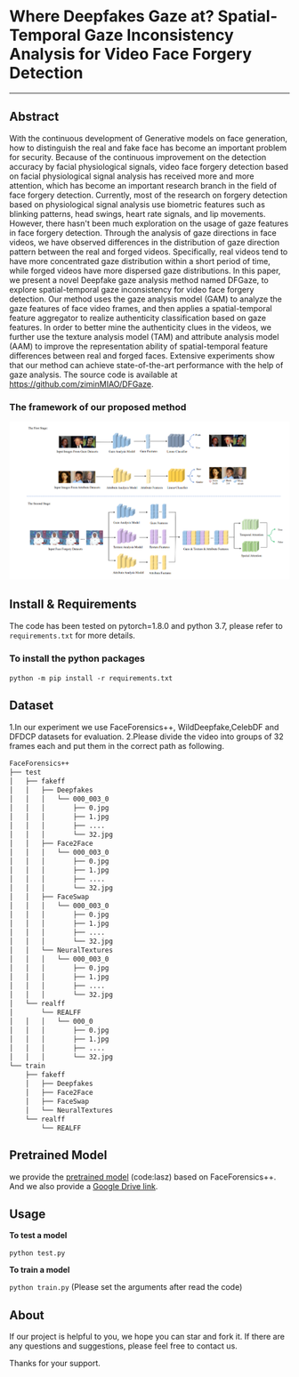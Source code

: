 # Where Deepfakes Gaze at? Spatial-Temporal Gaze Inconsistency Analysis for Video Face Forgery Detection
------------------

## Abstract
With the continuous development of Generative models on face generation, how to distinguish the real and fake face has become an important problem for security. Because of the continuous improvement on the detection accuracy by facial physiological signals, video face forgery detection based on facial physiological signal analysis has received more and more attention, which has become an important research branch in the field of face forgery detection. Currently, most of the research on forgery detection based on physiological signal analysis use biometric features such as blinking patterns, head swings, heart rate signals, and lip movements. However, there hasn't been much exploration on the usage of gaze features in face forgery detection. Through the analysis of gaze directions in face videos, we have observed differences in the distribution of gaze direction pattern between the real and forged videos. Specifically, real videos tend to have more concentrated gaze distribution within a short period of time, while forged videos have more dispersed gaze distributions. In this paper, we present a novel Deepfake gaze analysis method named DFGaze, to explore spatial-temporal gaze inconsistency for video face forgery detection. Our method uses the gaze analysis model (GAM) to analyze the gaze features of face video frames, and then applies a spatial-temporal feature aggregator to realize authenticity classification based on gaze features. In order to better mine the authenticity clues in the videos, we further use the texture analysis model (TAM) and attribute analysis model (AAM) to improve the representation ability of spatial-temporal feature differences between real and forged faces. Extensive experiments show that our method can achieve state-of-the-art performance with the help of gaze analysis. The source code is available at https://github.com/ziminMIAO/DFGaze.

### The framework of our proposed method

![image](https://github.com/ziminMIAO/sunsun91/blob/main/model.png)


## Install & Requirements
The code has been tested on pytorch=1.8.0 and python 3.7, please refer to `requirements.txt` for more details.
### To install the python packages
`python -m pip install -r requirements.txt`


## Dataset
1.In our experiment we use FaceForensics++, WildDeepfake,CelebDF and DFDCP datasets for evaluation.
2.Please divide the video into groups of 32 frames each and put them in the correct path as following.

````
FaceForensics++
├── test
│   ├── fakeff
│   │   ├── Deepfakes
│   │   │   └── 000_003_0
│   │   │       ├── 0.jpg
│   │   │       ├── 1.jpg
│   │   │       ├── ....
│   │   │       └── 32.jpg
│   │   ├── Face2Face
│   │   │   └── 000_003_0
│   │   │       ├── 0.jpg
│   │   │       ├── 1.jpg
│   │   │       ├── ....
│   │   │       └── 32.jpg
│   │   ├── FaceSwap
│   │   │   └── 000_003_0
│   │   │       ├── 0.jpg
│   │   │       ├── 1.jpg
│   │   │       ├── ....
│   │   │       └── 32.jpg
│   │   └── NeuralTextures
│   │   │   └── 000_003_0
│   │   │       ├── 0.jpg
│   │   │       ├── 1.jpg
│   │   │       ├── ....
│   │   │       └── 32.jpg
│   └── realff
│       └── REALFF
│   │   │   └── 000_0
│   │   │       ├── 0.jpg
│   │   │       ├── 1.jpg
│   │   │       ├── ....
│   │   │       └── 32.jpg
└── train
    ├── fakeff
    │   ├── Deepfakes
    │   ├── Face2Face
    │   ├── FaceSwap
    │   └── NeuralTextures
    └── realff
        └── REALFF
````
## Pretrained Model
we provide the [pretrained model](https://pan.baidu.com/s/16HvIPHeEm8EF2KphnCOebw) (code:lasz) based on FaceForensics++. And we also provide a [Google Drive link](https://drive.google.com/drive/folders/1QP7n5CMZYOq1V95aU7RS8alfQnv1RUIP?usp=drive_link).


## Usage

**To test a model**

`python test.py`

**To train a model**

`python train.py`
(Please set the arguments after read the code)

## About
If our project is helpful to you, we hope you can star and fork it. If there are any questions and suggestions, please feel free to contact us.

Thanks for your support.
